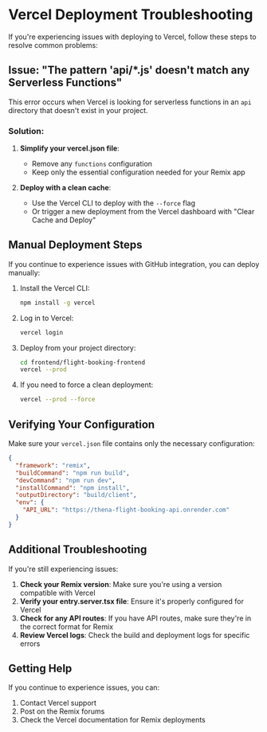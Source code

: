 # Vercel Deployment Troubleshooting

If you're experiencing issues with deploying to Vercel, follow these steps to resolve common problems:

## Issue: "The pattern 'api/\*.js' doesn't match any Serverless Functions"

This error occurs when Vercel is looking for serverless functions in an `api` directory that doesn't exist in your project.

### Solution:

1. **Simplify your vercel.json file**:

   - Remove any `functions` configuration
   - Keep only the essential configuration needed for your Remix app

2. **Deploy with a clean cache**:
   - Use the Vercel CLI to deploy with the `--force` flag
   - Or trigger a new deployment from the Vercel dashboard with "Clear Cache and Deploy"

## Manual Deployment Steps

If you continue to experience issues with GitHub integration, you can deploy manually:

1. Install the Vercel CLI:

   ```bash
   npm install -g vercel
   ```

2. Log in to Vercel:

   ```bash
   vercel login
   ```

3. Deploy from your project directory:

   ```bash
   cd frontend/flight-booking-frontend
   vercel --prod
   ```

4. If you need to force a clean deployment:
   ```bash
   vercel --prod --force
   ```

## Verifying Your Configuration

Make sure your `vercel.json` file contains only the necessary configuration:

```json
{
  "framework": "remix",
  "buildCommand": "npm run build",
  "devCommand": "npm run dev",
  "installCommand": "npm install",
  "outputDirectory": "build/client",
  "env": {
    "API_URL": "https://thena-flight-booking-api.onrender.com"
  }
}
```

## Additional Troubleshooting

If you're still experiencing issues:

1. **Check your Remix version**: Make sure you're using a version compatible with Vercel
2. **Verify your entry.server.tsx file**: Ensure it's properly configured for Vercel
3. **Check for any API routes**: If you have API routes, make sure they're in the correct format for Remix
4. **Review Vercel logs**: Check the build and deployment logs for specific errors

## Getting Help

If you continue to experience issues, you can:

1. Contact Vercel support
2. Post on the Remix forums
3. Check the Vercel documentation for Remix deployments
